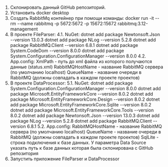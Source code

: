 1. Склонировать данный GitHub репозиторий.
2. Установить docker desktop
3. Создать RabbitMq контейнер при помощи команды:
docker run -it --rm --name rabbitmq -p 5672:5672 -p 15672:15672 rabbitmq:3.12-management
4. В проекте FileParser:
4.1. NuGet:
dotnet add package Newtonsoft.Json --version 13.0.3
dotnet add package NLog --version 5.2.8
dotnet add package RabbitMQ.Client --version 6.8.1
dotnet add package System.CodeDom --version 8.0.0
dotnet add package System.Configuration.ConfigurationManager --version 8.0.0
4.2. App.config:
XmlPath - путь до xml файла из которого получаются данные (status.xml)
RabbitMQHostName - название RabbitMQ сервера (по умолчанию localhost)
QueueName - название очереди в RabbitMQ (должны совпадать в каждом проекте проектов)
5. В проекте DataProcessor:
5.1. NuGet:
dotnet add package System.Configuration.ConfigurationManager --version 8.0.0
dotnet add package Microsoft.EntityFrameworkCore --version 8.0.2
dotnet add package Microsoft.EntityFrameworkCore.Design --version 8.0.2
dotnet add package Microsoft.EntityFrameworkCore.Sqlite --version 8.0.2
dotnet add package Microsoft.EntityFrameworkCore.Tools --version 8.0.2
dotnet add package Newtonsoft.Json --version 13.0.3
dotnet add package NLog --version 5.2.8
dotnet add package RabbitMQ.Client --version 6.8.1
5.2. App.config:
RabbitMQHostName - название RabbitMQ сервера (по умолчанию localhost)
QueueName - название очереди в RabbitMQ (должны совпадать в каждом проекте проектов)
SqlLite - строка подключения к базе данных. У параметра Data Source указать путь к базе данных которая была склонирована с GitHub репозитория
6. Запустить приложение FileParser и DataProcessor
